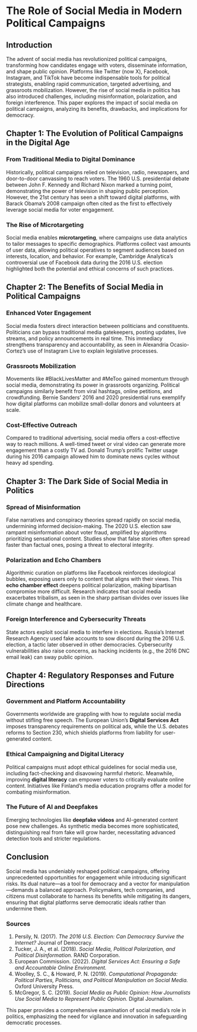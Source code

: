 # The Role of Social Media in Modern Political Campaigns  

## Introduction  

The advent of social media has revolutionized political campaigns, transforming how candidates engage with voters, disseminate information, and shape public opinion. Platforms like Twitter (now X), Facebook, Instagram, and TikTok have become indispensable tools for political strategists, enabling rapid communication, targeted advertising, and grassroots mobilization. However, the rise of social media in politics has also introduced challenges, including misinformation, polarization, and foreign interference. This paper explores the impact of social media on political campaigns, analyzing its benefits, drawbacks, and implications for democracy.  

## Chapter 1: The Evolution of Political Campaigns in the Digital Age  

### From Traditional Media to Digital Dominance  

Historically, political campaigns relied on television, radio, newspapers, and door-to-door canvassing to reach voters. The 1960 U.S. presidential debate between John F. Kennedy and Richard Nixon marked a turning point, demonstrating the power of television in shaping public perception. However, the 21st century has seen a shift toward digital platforms, with Barack Obama’s 2008 campaign often cited as the first to effectively leverage social media for voter engagement.  

### The Rise of Microtargeting  

Social media enables **microtargeting**, where campaigns use data analytics to tailor messages to specific demographics. Platforms collect vast amounts of user data, allowing political operatives to segment audiences based on interests, location, and behavior. For example, Cambridge Analytica’s controversial use of Facebook data during the 2016 U.S. election highlighted both the potential and ethical concerns of such practices.  

## Chapter 2: The Benefits of Social Media in Political Campaigns  

### Enhanced Voter Engagement  

Social media fosters direct interaction between politicians and constituents. Politicians can bypass traditional media gatekeepers, posting updates, live streams, and policy announcements in real time. This immediacy strengthens transparency and accountability, as seen in Alexandria Ocasio-Cortez’s use of Instagram Live to explain legislative processes.  

### Grassroots Mobilization  

Movements like #BlackLivesMatter and #MeToo gained momentum through social media, demonstrating its power in grassroots organizing. Political campaigns similarly benefit from viral hashtags, online petitions, and crowdfunding. Bernie Sanders’ 2016 and 2020 presidential runs exemplify how digital platforms can mobilize small-dollar donors and volunteers at scale.  

### Cost-Effective Outreach  

Compared to traditional advertising, social media offers a cost-effective way to reach millions. A well-timed tweet or viral video can generate more engagement than a costly TV ad. Donald Trump’s prolific Twitter usage during his 2016 campaign allowed him to dominate news cycles without heavy ad spending.  

## Chapter 3: The Dark Side of Social Media in Politics  

### Spread of Misinformation  

False narratives and conspiracy theories spread rapidly on social media, undermining informed decision-making. The 2020 U.S. election saw rampant misinformation about voter fraud, amplified by algorithms prioritizing sensational content. Studies show that false stories often spread faster than factual ones, posing a threat to electoral integrity.  

### Polarization and Echo Chambers  

Algorithmic curation on platforms like Facebook reinforces ideological bubbles, exposing users only to content that aligns with their views. This **echo chamber effect** deepens political polarization, making bipartisan compromise more difficult. Research indicates that social media exacerbates tribalism, as seen in the sharp partisan divides over issues like climate change and healthcare.  

### Foreign Interference and Cybersecurity Threats  

State actors exploit social media to interfere in elections. Russia’s Internet Research Agency used fake accounts to sow discord during the 2016 U.S. election, a tactic later observed in other democracies. Cybersecurity vulnerabilities also raise concerns, as hacking incidents (e.g., the 2016 DNC email leak) can sway public opinion.  

## Chapter 4: Regulatory Responses and Future Directions  

### Government and Platform Accountability  

Governments worldwide are grappling with how to regulate social media without stifling free speech. The European Union’s **Digital Services Act** imposes transparency requirements on political ads, while the U.S. debates reforms to Section 230, which shields platforms from liability for user-generated content.  

### Ethical Campaigning and Digital Literacy  

Political campaigns must adopt ethical guidelines for social media use, including fact-checking and disavowing harmful rhetoric. Meanwhile, improving **digital literacy** can empower voters to critically evaluate online content. Initiatives like Finland’s media education programs offer a model for combating misinformation.  

### The Future of AI and Deepfakes  

Emerging technologies like **deepfake videos** and AI-generated content pose new challenges. As synthetic media becomes more sophisticated, distinguishing real from fake will grow harder, necessitating advanced detection tools and stricter regulations.  

## Conclusion  

Social media has undeniably reshaped political campaigns, offering unprecedented opportunities for engagement while introducing significant risks. Its dual nature—as a tool for democracy and a vector for manipulation—demands a balanced approach. Policymakers, tech companies, and citizens must collaborate to harness its benefits while mitigating its dangers, ensuring that digital platforms serve democratic ideals rather than undermine them.  

### Sources  

1. Persily, N. (2017). *The 2016 U.S. Election: Can Democracy Survive the Internet?* Journal of Democracy.  
2. Tucker, J. A., et al. (2018). *Social Media, Political Polarization, and Political Disinformation.* RAND Corporation.  
3. European Commission. (2022). *Digital Services Act: Ensuring a Safe and Accountable Online Environment.*  
4. Woolley, S. C., & Howard, P. N. (2019). *Computational Propaganda: Political Parties, Politicians, and Political Manipulation on Social Media.* Oxford University Press.  
5. McGregor, S. C. (2019). *Social Media as Public Opinion: How Journalists Use Social Media to Represent Public Opinion.* Digital Journalism.  

This paper provides a comprehensive examination of social media’s role in politics, emphasizing the need for vigilance and innovation in safeguarding democratic processes.